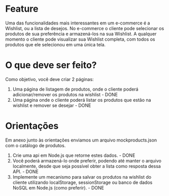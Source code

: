 # Feature

Uma das funcionalidades mais interessantes em um e-commerce é a Wishlist, ou a lista de desejos.
No e-commerce o cliente pode selecionar os produtos de sua preferência e armazená-los na sua Wishlist.
A qualquer momento o cliente pode visualizar sua Wishlist completa, com todos os produtos que ele selecionou em uma única tela.

# O que deve ser feito?

Como objetivo, você deve criar 2 páginas:

1. Uma página de listagem de produtos, onde o cliente poderá adicionar/remover os produtos na wishlist - DONE
2. Uma página onde o cliente poderá listar os produtos que estão na wishlist e remover se desejar - DONE

# Orientações

Em anexo junto às orientações enviamos um arquivo mockproducts.json com o catálogo de produtos.
1. Crie uma api em Node.js que retorne estes dados. - DONE
2. Você poderá armazená-lo onde preferir, podendo até manter o arquivo localmente, desde que seja possível obter a lista como resposta dessa API. - DONE
3. Implemente um mecanismo para salvar os produtos na wishlist do cliente utilizando localStorage, sessionStorage ou banco de dados NoSQL em Node.js (como preferir). - DONE
